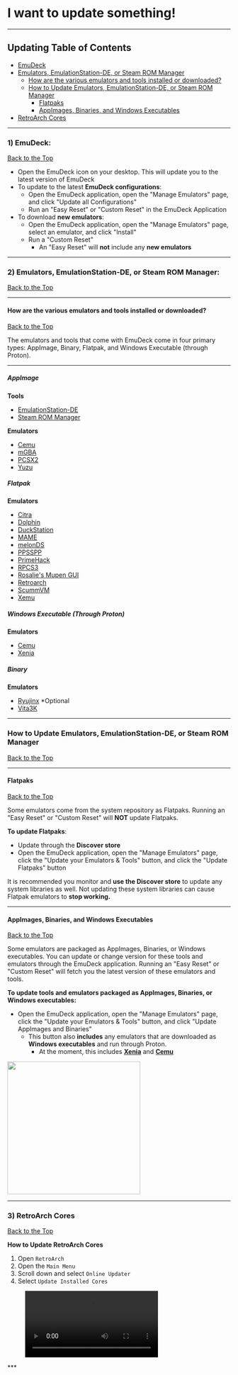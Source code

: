 # I want to update something!

***

## Updating Table of Contents

- [EmuDeck](#1-emudeck)
- [Emulators, EmulationStation-DE, or Steam ROM Manager](#2-emulators-emulationstation-de-or-steam-rom-manager)
    - [How are the various emulators and tools installed or downloaded?](#how-are-the-various-emulators-and-tools-installed-or-downloaded)
    - [How to Update Emulators, EmulationStation-DE, or Steam ROM Manager](#how-to-update-emulators-emulationstation-de-or-steam-rom-manager)
        - [Flatpaks](#flatpaks)
        - [AppImages, Binaries, and Windows Executables](#appimages-binaries-and-windows-executables)
- [RetroArch Cores](#3-retroarch-cores)

***

### 1) EmuDeck: 
[Back to the Top](#updating-table-of-contents)

* Open the EmuDeck icon on your desktop. This will update you to the latest version of EmuDeck
* To update to the latest **EmuDeck configurations**: 
    * Open the EmuDeck application, open the "Manage Emulators" page, and click "Update all Configurations"
    * Run an "Easy Reset" or "Custom Reset" in the EmuDeck Application
* To download **new emulators**:
    * Open the EmuDeck application, open the "Manage Emulators" page, select an emulator, and click "Install"
    * Run a "Custom Reset"
        * An "Easy Reset" will **not** include any **new emulators**  

***

### 2) Emulators, EmulationStation-DE, or Steam ROM Manager:
[Back to the Top](#updating-table-of-contents)

***

#### How are the various emulators and tools installed or downloaded?
[Back to the Top](#updating-table-of-contents)

The emulators and tools that come with EmuDeck come in four primary types: AppImage, Binary, Flatpak, and Windows Executable (through Proton).

***

##### AppImage

**Tools**

* [EmulationStation-DE](https://gitlab.com/es-de/emulationstation-de/-/blob/master/FAQ.md)
* [Steam ROM Manager](https://github.com/SteamGridDB/steam-rom-manager) 

**Emulators**

* [Cemu](https://cemu.info/)
* [mGBA](https://mgba.io/)
* [PCSX2](https://pcsx2.net/)
* [Yuzu](https://yuzu-emu.org/)

##### Flatpak

**Emulators**

* [Citra](https://citra-emu.org/)
* [Dolphin](https://dolphin-emu.org/)
* [DuckStation](https://www.duckstation.org/)
* [MAME](https://www.mamedev.org/)
* [melonDS](https://melonds.kuribo64.net/)
* [PPSSPP](https://www.ppsspp.org/)
* [PrimeHack](https://forums.dolphin-emu.org/Thread-fork-primehack-fps-controls-and-more-for-metroid-prime)
* [RPCS3](https://rpcs3.net/)
* [Rosalie's Mupen GUI](https://github.com/Rosalie241/RMG)
* [Retroarch](https://github.com/libretro/RetroArch/)
* [ScummVM](https://www.scummvm.org/)
* [Xemu](https://xemu.app/)

##### Windows Executable (Through Proton)

**Emulators**

* [Cemu](https://cemu.info/)
* [Xenia](https://xenia.jp/)

##### Binary

**Emulators**

* [Ryujinx](https://ryujinx.org/) *Optional
* [Vita3K](https://vita3k.org/)

***

### How to Update Emulators, EmulationStation-DE, or Steam ROM Manager
[Back to the Top](#updating-table-of-contents)

***

#### Flatpaks
[Back to the Top](#updating-table-of-contents)

Some emulators come from the system repository as Flatpaks. Running an "Easy Reset" or "Custom Reset" will **NOT** update Flatpaks.

**To update Flatpaks**: 

* Update through the **Discover store**
* Open the EmuDeck application, open the "Manage Emulators" page, click the "Update your Emulators & Tools" button, and click the "Update Flatpaks" button 


It is recommended you monitor and **use the Discover store** to update any system libraries as well. Not updating these system libraries can cause Flatpak emulators to **stop working.**

***

#### AppImages, Binaries, and Windows Executables
[Back to the Top](#updating-table-of-contents)

Some emulators are packaged as AppImages, Binaries, or Windows executables. You can update or change version for these tools and emulators through the EmuDeck application. Running an "Easy Reset" or "Custom Reset" will fetch you the latest version of these emulators and tools.

**To update tools and emulators packaged as AppImages, Binaries, or Windows executables:**

   * Open the EmuDeck application, open the "Manage Emulators" page, click the "Update your Emulators & Tools" button, and click "Update AppImages and Binaries"
       * This button also **includes** any emulators that are downloaded as **Windows executables** and run through Proton. 
           * At the moment, this includes [**Xenia**](../../emulators/steamos/xenia.md) and [**Cemu**](../../emulators/steamos/cemu-proton.md)

<img src="https://user-images.githubusercontent.com/108900299/235380491-f574ba11-8aa6-47b5-8cca-71fdc4e70f86.png" height=300>


***

### 3) RetroArch Cores
[Back to the Top](#updating-table-of-contents)

**How to Update RetroArch Cores**

1. Open `RetroArch`
2. Open the `Main Menu`
3. Scroll down and select `Online Updater`
4. Select `Update Installed Cores`

<figure class="video_container">
  <video controls="true" allowfullscreen="true">
    <source src="/videos/how-to-update-retroarch-cores.mp4" type="video/mp4">
  </video>
</figure>
***